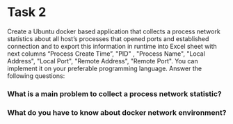# Task 2


Create a Ubuntu docker based application that collects a process network statistics about all host’s
processes that opened ports and established connection and to export this information in runtime into
Excel sheet with next columns “Process Create Time”, &quot;PID&quot; , &quot;Process Name&quot;, &quot;Local Address&quot;, &quot;Local
Port&quot;, &quot;Remote Address&quot;, &quot;Remote Port&quot;. You can implement it on your preferable programming
language.
Answer the following questions:


### What is a main problem to collect a process network statistic?

### What do you have to know about docker network environment?
